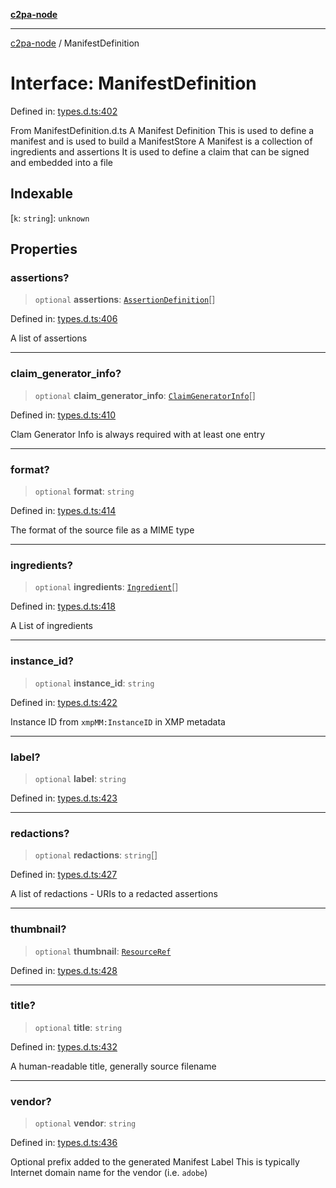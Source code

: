 [**c2pa-node**](../README.md)

***

[c2pa-node](../README.md) / ManifestDefinition

# Interface: ManifestDefinition

Defined in: [types.d.ts:402](https://github.com/contentauth/c2pa-node-v2/blob/5303c5fd1e9a72d23f327699b48a7620e901a41c/js-src/types.d.ts#L402)

From ManifestDefinition.d.ts
A Manifest Definition This is used to define a manifest and is used to build a ManifestStore A Manifest is a collection of ingredients and assertions It is used to define a claim that can be signed and embedded into a file

## Indexable

\[`k`: `string`\]: `unknown`

## Properties

### assertions?

> `optional` **assertions**: [`AssertionDefinition`](AssertionDefinition.md)[]

Defined in: [types.d.ts:406](https://github.com/contentauth/c2pa-node-v2/blob/5303c5fd1e9a72d23f327699b48a7620e901a41c/js-src/types.d.ts#L406)

A list of assertions

***

### claim\_generator\_info?

> `optional` **claim\_generator\_info**: [`ClaimGeneratorInfo`](ClaimGeneratorInfo.md)[]

Defined in: [types.d.ts:410](https://github.com/contentauth/c2pa-node-v2/blob/5303c5fd1e9a72d23f327699b48a7620e901a41c/js-src/types.d.ts#L410)

Clam Generator Info is always required with at least one entry

***

### format?

> `optional` **format**: `string`

Defined in: [types.d.ts:414](https://github.com/contentauth/c2pa-node-v2/blob/5303c5fd1e9a72d23f327699b48a7620e901a41c/js-src/types.d.ts#L414)

The format of the source file as a MIME type

***

### ingredients?

> `optional` **ingredients**: [`Ingredient`](Ingredient.md)[]

Defined in: [types.d.ts:418](https://github.com/contentauth/c2pa-node-v2/blob/5303c5fd1e9a72d23f327699b48a7620e901a41c/js-src/types.d.ts#L418)

A List of ingredients

***

### instance\_id?

> `optional` **instance\_id**: `string`

Defined in: [types.d.ts:422](https://github.com/contentauth/c2pa-node-v2/blob/5303c5fd1e9a72d23f327699b48a7620e901a41c/js-src/types.d.ts#L422)

Instance ID from `xmpMM:InstanceID` in XMP metadata

***

### label?

> `optional` **label**: `string`

Defined in: [types.d.ts:423](https://github.com/contentauth/c2pa-node-v2/blob/5303c5fd1e9a72d23f327699b48a7620e901a41c/js-src/types.d.ts#L423)

***

### redactions?

> `optional` **redactions**: `string`[]

Defined in: [types.d.ts:427](https://github.com/contentauth/c2pa-node-v2/blob/5303c5fd1e9a72d23f327699b48a7620e901a41c/js-src/types.d.ts#L427)

A list of redactions - URIs to a redacted assertions

***

### thumbnail?

> `optional` **thumbnail**: [`ResourceRef`](ResourceRef.md)

Defined in: [types.d.ts:428](https://github.com/contentauth/c2pa-node-v2/blob/5303c5fd1e9a72d23f327699b48a7620e901a41c/js-src/types.d.ts#L428)

***

### title?

> `optional` **title**: `string`

Defined in: [types.d.ts:432](https://github.com/contentauth/c2pa-node-v2/blob/5303c5fd1e9a72d23f327699b48a7620e901a41c/js-src/types.d.ts#L432)

A human-readable title, generally source filename

***

### vendor?

> `optional` **vendor**: `string`

Defined in: [types.d.ts:436](https://github.com/contentauth/c2pa-node-v2/blob/5303c5fd1e9a72d23f327699b48a7620e901a41c/js-src/types.d.ts#L436)

Optional prefix added to the generated Manifest Label This is typically Internet domain name for the vendor (i.e. `adobe`)
